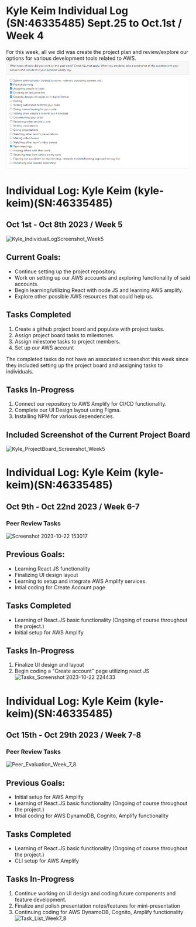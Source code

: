 # Kyle Keim Individual Log (SN:46335485) Sept.25 to Oct.1st / Week 4
For this week, all we did was create the project plan and review/explore our options for various development tools related to AWS.
![Screenshot 2023-10-01 170049](./screenshots/Kyle_Individual_Log.png)

# Individual Log: Kyle Keim (kyle-keim)(SN:46335485)
## Oct 1st - Oct 8th 2023 / Week 5
![Kyle_IndividualLogScreenshot_Week5](https://github.com/COSC-499-W2023/year-long-project-team-15/assets/122824873/58420e9f-b429-4332-b5ed-852a355f55ff)
## Current Goals: 
* Continue setting up the project repository.
* Work on setting up our AWS accounts and exploring functionality of said accounts.
* Begin learning/utilizing React with node JS and learning AWS amplify.
* Explore other possible AWS resources that could help us.
## Tasks Completed
1. Create a github project board and populate with project tasks.
2. Assign project board tasks to milestones.
3. Assign milestone tasks to project members.
4. Set up our AWS account

The completed tasks do not have an associated screenshot this week since they included setting up the project board and assigning tasks to individuals.
## Tasks In-Progress
1. Connect our repository to AWS Amplify for CI/CD functionality.
2. Complete our UI Design layout using Figma.
3. Installing NPM for various dependencies.

## Included Screenshot of the Current Project Board
 ![Kyle_ProjectBoard_Screenshot_Week5](https://github.com/COSC-499-W2023/year-long-project-team-15/assets/122824873/8b0a82a1-661e-4768-8e7e-0e6e79e9c305)

 # Individual Log: Kyle Keim (kyle-keim)(SN:46335485)
## Oct 9th - Oct 22nd 2023 / Week 6-7
### Peer Review Tasks
![Screenshot 2023-10-22 153017](https://github.com/COSC-499-W2023/year-long-project-team-15/assets/122824873/167943c5-1ff4-45b0-b267-db08e3e53c28)
## Previous Goals:
* Learning React JS functionality
* Finalizing UI design layout
* Learning to setup and integrate AWS Amplify services.
* Intial coding for Create Account page

## Tasks Completed
* Learning of React.JS basic functionality (Ongoing of course throughout the project.)
* Initial setup for AWS Amplify 

## Tasks In-Progress
1. Finalize UI design and layout
2. Begin coding a "Create account" page utilizing react JS
![Tasks_Screenshot 2023-10-22 224433](https://github.com/COSC-499-W2023/year-long-project-team-15/assets/122824873/988a4c89-3ed3-4f8f-9846-44178a19a7ee)

# Individual Log: Kyle Keim (kyle-keim)(SN:46335485)
## Oct 15th - Oct 29th 2023 / Week 7-8
### Peer Review Tasks
![Peer_Evaluation_Week_7_8](https://github.com/COSC-499-W2023/year-long-project-team-15/assets/122824873/3ccc80e9-3815-4b83-9f32-9ff8e2375bbb)

## Previous Goals:
* Initial setup for AWS Amplify 
* Learning of React.JS basic functionality (Ongoing of course throughout the project.)
* Intial coding for AWS DynamoDB, Cognito,  Amplify functionality

## Tasks Completed
* Learning of React.JS basic functionality (Ongoing of course throughout the project.)
* CLI setup for AWS Amplify 

## Tasks In-Progress
1. Continue working on UI design and coding future components and feature development.
2. Finalize and polish presentation notes/features for mini-presentation
3. Continuing coding for AWS DynamoDB, Cognito, Amplify functionality
![Task_List_Week7_8](https://github.com/COSC-499-W2023/year-long-project-team-15/assets/122824873/9ae006ea-8d5a-48a1-94ac-53eeb6cfb191)



